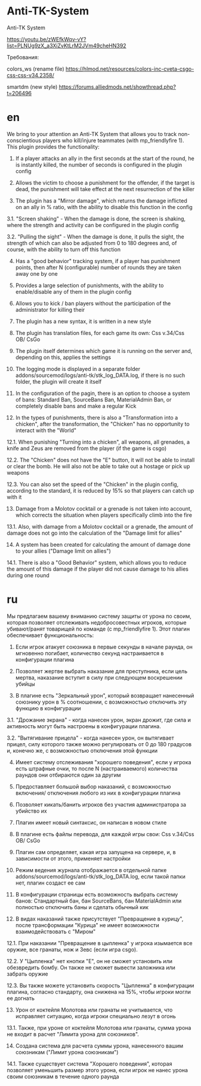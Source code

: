 # Anti-TK-System
Anti-TK System

https://youtu.be/zWEfkWqv-vY?list=PLNUg9zX_a3XiZvKtLrM2JVm49cheHN392

Требования:

colors_ws (rename file) https://hlmod.net/resources/colors-inc-cveta-csgo-css-css-v34.2358/

smartdm (new style) https://forums.alliedmods.net/showthread.php?t=206496

# en
We bring to your attention an Anti-TK System that allows you to track non-conscientious players who kill/injure teammates (with mp_friendlyfire 1). This plugin provides the functionality:

1. If a player attacks an ally in the first seconds at the start of the round, he is instantly killed, the number of seconds is configured in the plugin config

2. Allows the victim to choose a punishment for the offender, if the target is dead, the punishment will take effect at the next resurrection of the killer

3. The plugin has a "Mirror damage", which returns the damage inflicted on an ally in % ratio, with the ability to disable this function in the config

3.1. "Screen shaking" - When the damage is done, the screen is shaking, where the strength and activity can be configured in the plugin config

3.2. "Pulling the sight" - When the damage is done, it pulls the sight, the strength of which can also be adjusted from 0 to 180 degrees and, of course, with the ability to turn off this function

4. Has a "good behavior" tracking system, if a player has punishment points, then after N (configurable) number of rounds they are taken away one by one

5. Provides a large selection of punishments, with the ability to enable/disable any of them in the plugin config

6. Allows you to kick / ban players without the participation of the administrator for killing their

7. The plugin has a new syntax, it is written in a new style

8. The plugin has translation files, for each game its own: Css v.34/Css OB/ CsGo

9. The plugin itself determines which game it is running on the server and, depending on this, applies the settings

10. The logging mode is displayed in a separate folder addons/sourcemod/logs/anti-tk/stk_log_DATA.log, if there is no such folder, the plugin will create it itself

11. In the configuration of the pagin, there is an option to choose a system of bans: Standard Ban, SourceBans Ban, MaterialAdmin Ban, or completely disable bans and make a regular Kick

12. In the types of punishments, there is also a "Transformation into a chicken", after the transformation, the "Chicken" has no opportunity to interact with the "World"

12.1. When punishing "Turning into a chicken", all weapons, all grenades, a knife and Zeus are removed from the player (if the game is csgo)

12.2. The "Chicken" does not have the "E" button, it will not be able to install or clear the bomb. He will also not be able to take out a hostage or pick up weapons

12.3. You can also set the speed of the "Chicken" in the plugin config, according to the standard, it is reduced by 15% so that players can catch up with it

13. Damage from a Molotov cocktail or a grenade is not taken into account, which corrects the situation when players specifically climb into the fire

13.1. Also, with damage from a Molotov cocktail or a grenade, the amount of damage does not go into the calculation of the "Damage limit for allies"

14. A system has been created for calculating the amount of damage done to your allies ("Damage limit on allies")

14.1. There is also a "Good Behavior" system, which allows you to reduce the amount of this damage if the player did not cause damage to his allies during one round

# ru
Мы предлагаем вашему вниманию систему защиты от урона по своим, которая позволяет отслеживать недобросовестных игроков, которые убивают/ранят товарищей по команде (с mp_friendlyfire 1). Этот плагин обеспечивает функциональность:

1. Если игрок атакует союзника в первые секунды в начале раунда, он мгновенно погибает, количество секунд настраивается в конфигурации плагина

2. Позволяет жертве выбрать наказание для преступника, если цель мертва, наказание вступит в силу при следующем воскрешении убийцы

3. В плагине есть "Зеркальный урон", который возвращает нанесенный союзнику урон в % соотношении, с возможностью отключить эту функцию в конфигурации

3.1. "Дрожание экрана" - когда нанесен урон, экран дрожит, где сила и активность могут быть настроены в конфигурации плагина.

3.2. "Вытягивание прицела" - когда нанесен урон, он вытягивает прицел, силу которого также можно регулировать от 0 до 180 градусов и, конечно же, с возможностью отключения этой функции

4. Имеет систему отслеживания "хорошего поведения", если у игрока есть штрафные очки, то после N (настраиваемого) количества раундов они отбираются один за другим

5. Предоставляет большой выбор наказаний, с возможностью включения/ отключения любого из них в конфигурации плагина

6. Позволяет кикать/банить игроков без участия администратора за убийство их

7. Плагин имеет новый синтаксис, он написан в новом стиле

8. В плагине есть файлы перевода, для каждой игры свои: Css v.34/Css OB/ CsGo

9. Плагин сам определяет, какая игра запущена на сервере, и, в зависимости от этого, применяет настройки

10. Режим ведения журнала отображается в отдельной папке addons/sourcemod/logs/anti-tk/stk_log_DATA.log, если такой папки нет, плагин создаст ее сам

11. В конфигурации страницы есть возможность выбрать систему банов: Стандартный бан, бан SourceBans, бан MaterialAdmin или полностью отключить баны и сделать обычный кик

12. В видах наказаний также присутствует "Превращение в курицу", после трансформации "Курица" не имеет возможности взаимодействовать с "Миром"

12.1. При наказании "Превращение в цыпленка" у игрока изымается все оружие, все гранаты, нож и Зевс (если игра csgo).

12.2. У "Цыпленка" нет кнопки "Е", он не сможет установить или обезвредить бомбу. Он также не сможет вывести заложника или забрать оружие

12.3. Вы также можете установить скорость "Цыпленка" в конфигурации плагина, согласно стандарту, она снижена на 15%, чтобы игроки могли ее догнать

13. Урон от коктейля Молотова или гранаты не учитывается, что исправляет ситуацию, когда игроки специально лезут в огонь

13.1. Также, при уроне от коктейля Молотова или гранаты, сумма урона не входит в расчет "Лимита урона для союзников".

14. Создана система для расчета суммы урона, нанесенного вашим союзникам ("Лимит урона союзникам")

14.1. Также существует система "Хорошего поведения", которая позволяет уменьшить размер этого урона, если игрок не нанес урона своим союзникам в течение одного раунда
